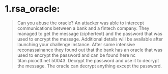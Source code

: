 # 1.rsa_oracle:
> Can you abuse the oracle?
An attacker was able to intercept communications between a bank and a fintech company. They managed to get the message (ciphertext) and the password that was used to encrypt the message.
Additional details will be available after launching your challenge instance.
> After some intensive reconassainance they found out that the bank has an oracle that was used to encrypt the password and can be found here nc titan.picoctf.net 50043. Decrypt the password and use it to decrypt the message. The oracle can decrypt anything except the password.
